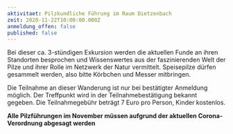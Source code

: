 ```yaml
---
aktivitaet: Pilzkundliche Führung im Raum Dietzenbach
zeit: 2020-11-22T10:00:00.000Z
anmeldung_offen: false
published: false
---
```

Bei dieser ca. 3-stündigen Exkursion werden die aktuellen Funde an ihren Standorten besprochen und Wissenswertes aus der faszinierenden Welt der Pilze und ihrer Rolle im Netzwerk der Natur vermittelt. Speisepilze dürfen gesammelt werden, also bitte Körbchen und Messer mitbringen.

Die Teilnahme an dieser Wanderung ist nur bei bestätigter Anmeldung möglich. Der Treffpunkt wird in der Teilnahmebestätigung bekannt gegeben. Die Teilnahmegebühr beträgt 7 Euro pro Person, Kinder kostenlos.

**Alle Pilzführungen im November müssen aufgrund der aktuellen Corona-Verordnung abgesagt werden**